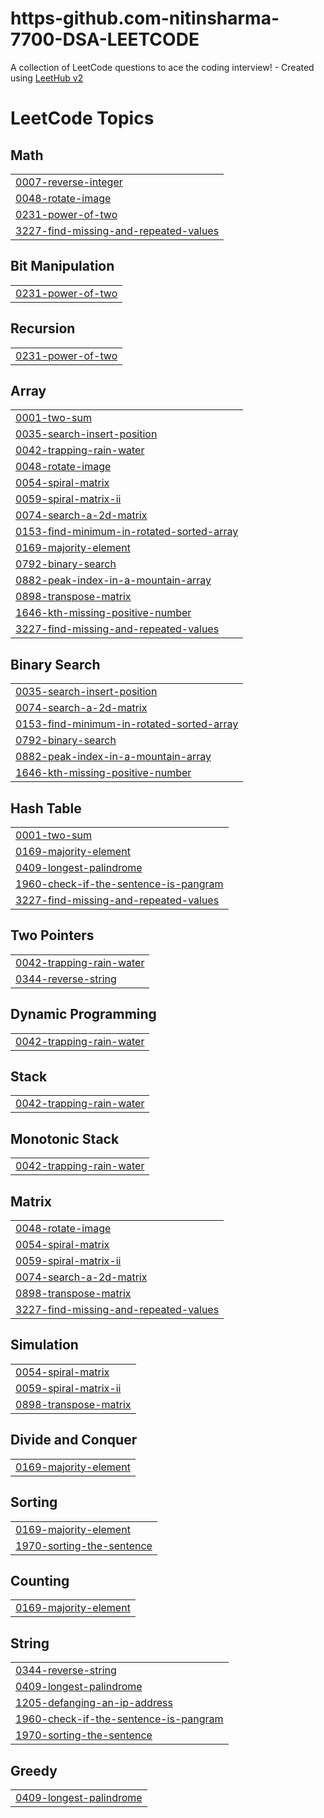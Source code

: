 # https-github.com-nitinsharma-7700-DSA-LEETCODE
A collection of LeetCode questions to ace the coding interview! - Created using [LeetHub v2](https://github.com/arunbhardwaj/LeetHub-2.0)

<!---LeetCode Topics Start-->
# LeetCode Topics
## Math
|  |
| ------- |
| [0007-reverse-integer](https://github.com/nitinsharma-7700/https-github.com-nitinsharma-7700-DSA-LEETCODE/tree/master/0007-reverse-integer) |
| [0048-rotate-image](https://github.com/nitinsharma-7700/https-github.com-nitinsharma-7700-DSA-LEETCODE/tree/master/0048-rotate-image) |
| [0231-power-of-two](https://github.com/nitinsharma-7700/https-github.com-nitinsharma-7700-DSA-LEETCODE/tree/master/0231-power-of-two) |
| [3227-find-missing-and-repeated-values](https://github.com/nitinsharma-7700/https-github.com-nitinsharma-7700-DSA-LEETCODE/tree/master/3227-find-missing-and-repeated-values) |
## Bit Manipulation
|  |
| ------- |
| [0231-power-of-two](https://github.com/nitinsharma-7700/https-github.com-nitinsharma-7700-DSA-LEETCODE/tree/master/0231-power-of-two) |
## Recursion
|  |
| ------- |
| [0231-power-of-two](https://github.com/nitinsharma-7700/https-github.com-nitinsharma-7700-DSA-LEETCODE/tree/master/0231-power-of-two) |
## Array
|  |
| ------- |
| [0001-two-sum](https://github.com/nitinsharma-7700/https-github.com-nitinsharma-7700-DSA-LEETCODE/tree/master/0001-two-sum) |
| [0035-search-insert-position](https://github.com/nitinsharma-7700/https-github.com-nitinsharma-7700-DSA-LEETCODE/tree/master/0035-search-insert-position) |
| [0042-trapping-rain-water](https://github.com/nitinsharma-7700/https-github.com-nitinsharma-7700-DSA-LEETCODE/tree/master/0042-trapping-rain-water) |
| [0048-rotate-image](https://github.com/nitinsharma-7700/https-github.com-nitinsharma-7700-DSA-LEETCODE/tree/master/0048-rotate-image) |
| [0054-spiral-matrix](https://github.com/nitinsharma-7700/https-github.com-nitinsharma-7700-DSA-LEETCODE/tree/master/0054-spiral-matrix) |
| [0059-spiral-matrix-ii](https://github.com/nitinsharma-7700/https-github.com-nitinsharma-7700-DSA-LEETCODE/tree/master/0059-spiral-matrix-ii) |
| [0074-search-a-2d-matrix](https://github.com/nitinsharma-7700/https-github.com-nitinsharma-7700-DSA-LEETCODE/tree/master/0074-search-a-2d-matrix) |
| [0153-find-minimum-in-rotated-sorted-array](https://github.com/nitinsharma-7700/https-github.com-nitinsharma-7700-DSA-LEETCODE/tree/master/0153-find-minimum-in-rotated-sorted-array) |
| [0169-majority-element](https://github.com/nitinsharma-7700/https-github.com-nitinsharma-7700-DSA-LEETCODE/tree/master/0169-majority-element) |
| [0792-binary-search](https://github.com/nitinsharma-7700/https-github.com-nitinsharma-7700-DSA-LEETCODE/tree/master/0792-binary-search) |
| [0882-peak-index-in-a-mountain-array](https://github.com/nitinsharma-7700/https-github.com-nitinsharma-7700-DSA-LEETCODE/tree/master/0882-peak-index-in-a-mountain-array) |
| [0898-transpose-matrix](https://github.com/nitinsharma-7700/https-github.com-nitinsharma-7700-DSA-LEETCODE/tree/master/0898-transpose-matrix) |
| [1646-kth-missing-positive-number](https://github.com/nitinsharma-7700/https-github.com-nitinsharma-7700-DSA-LEETCODE/tree/master/1646-kth-missing-positive-number) |
| [3227-find-missing-and-repeated-values](https://github.com/nitinsharma-7700/https-github.com-nitinsharma-7700-DSA-LEETCODE/tree/master/3227-find-missing-and-repeated-values) |
## Binary Search
|  |
| ------- |
| [0035-search-insert-position](https://github.com/nitinsharma-7700/https-github.com-nitinsharma-7700-DSA-LEETCODE/tree/master/0035-search-insert-position) |
| [0074-search-a-2d-matrix](https://github.com/nitinsharma-7700/https-github.com-nitinsharma-7700-DSA-LEETCODE/tree/master/0074-search-a-2d-matrix) |
| [0153-find-minimum-in-rotated-sorted-array](https://github.com/nitinsharma-7700/https-github.com-nitinsharma-7700-DSA-LEETCODE/tree/master/0153-find-minimum-in-rotated-sorted-array) |
| [0792-binary-search](https://github.com/nitinsharma-7700/https-github.com-nitinsharma-7700-DSA-LEETCODE/tree/master/0792-binary-search) |
| [0882-peak-index-in-a-mountain-array](https://github.com/nitinsharma-7700/https-github.com-nitinsharma-7700-DSA-LEETCODE/tree/master/0882-peak-index-in-a-mountain-array) |
| [1646-kth-missing-positive-number](https://github.com/nitinsharma-7700/https-github.com-nitinsharma-7700-DSA-LEETCODE/tree/master/1646-kth-missing-positive-number) |
## Hash Table
|  |
| ------- |
| [0001-two-sum](https://github.com/nitinsharma-7700/https-github.com-nitinsharma-7700-DSA-LEETCODE/tree/master/0001-two-sum) |
| [0169-majority-element](https://github.com/nitinsharma-7700/https-github.com-nitinsharma-7700-DSA-LEETCODE/tree/master/0169-majority-element) |
| [0409-longest-palindrome](https://github.com/nitinsharma-7700/https-github.com-nitinsharma-7700-DSA-LEETCODE/tree/master/0409-longest-palindrome) |
| [1960-check-if-the-sentence-is-pangram](https://github.com/nitinsharma-7700/https-github.com-nitinsharma-7700-DSA-LEETCODE/tree/master/1960-check-if-the-sentence-is-pangram) |
| [3227-find-missing-and-repeated-values](https://github.com/nitinsharma-7700/https-github.com-nitinsharma-7700-DSA-LEETCODE/tree/master/3227-find-missing-and-repeated-values) |
## Two Pointers
|  |
| ------- |
| [0042-trapping-rain-water](https://github.com/nitinsharma-7700/https-github.com-nitinsharma-7700-DSA-LEETCODE/tree/master/0042-trapping-rain-water) |
| [0344-reverse-string](https://github.com/nitinsharma-7700/https-github.com-nitinsharma-7700-DSA-LEETCODE/tree/master/0344-reverse-string) |
## Dynamic Programming
|  |
| ------- |
| [0042-trapping-rain-water](https://github.com/nitinsharma-7700/https-github.com-nitinsharma-7700-DSA-LEETCODE/tree/master/0042-trapping-rain-water) |
## Stack
|  |
| ------- |
| [0042-trapping-rain-water](https://github.com/nitinsharma-7700/https-github.com-nitinsharma-7700-DSA-LEETCODE/tree/master/0042-trapping-rain-water) |
## Monotonic Stack
|  |
| ------- |
| [0042-trapping-rain-water](https://github.com/nitinsharma-7700/https-github.com-nitinsharma-7700-DSA-LEETCODE/tree/master/0042-trapping-rain-water) |
## Matrix
|  |
| ------- |
| [0048-rotate-image](https://github.com/nitinsharma-7700/https-github.com-nitinsharma-7700-DSA-LEETCODE/tree/master/0048-rotate-image) |
| [0054-spiral-matrix](https://github.com/nitinsharma-7700/https-github.com-nitinsharma-7700-DSA-LEETCODE/tree/master/0054-spiral-matrix) |
| [0059-spiral-matrix-ii](https://github.com/nitinsharma-7700/https-github.com-nitinsharma-7700-DSA-LEETCODE/tree/master/0059-spiral-matrix-ii) |
| [0074-search-a-2d-matrix](https://github.com/nitinsharma-7700/https-github.com-nitinsharma-7700-DSA-LEETCODE/tree/master/0074-search-a-2d-matrix) |
| [0898-transpose-matrix](https://github.com/nitinsharma-7700/https-github.com-nitinsharma-7700-DSA-LEETCODE/tree/master/0898-transpose-matrix) |
| [3227-find-missing-and-repeated-values](https://github.com/nitinsharma-7700/https-github.com-nitinsharma-7700-DSA-LEETCODE/tree/master/3227-find-missing-and-repeated-values) |
## Simulation
|  |
| ------- |
| [0054-spiral-matrix](https://github.com/nitinsharma-7700/https-github.com-nitinsharma-7700-DSA-LEETCODE/tree/master/0054-spiral-matrix) |
| [0059-spiral-matrix-ii](https://github.com/nitinsharma-7700/https-github.com-nitinsharma-7700-DSA-LEETCODE/tree/master/0059-spiral-matrix-ii) |
| [0898-transpose-matrix](https://github.com/nitinsharma-7700/https-github.com-nitinsharma-7700-DSA-LEETCODE/tree/master/0898-transpose-matrix) |
## Divide and Conquer
|  |
| ------- |
| [0169-majority-element](https://github.com/nitinsharma-7700/https-github.com-nitinsharma-7700-DSA-LEETCODE/tree/master/0169-majority-element) |
## Sorting
|  |
| ------- |
| [0169-majority-element](https://github.com/nitinsharma-7700/https-github.com-nitinsharma-7700-DSA-LEETCODE/tree/master/0169-majority-element) |
| [1970-sorting-the-sentence](https://github.com/nitinsharma-7700/https-github.com-nitinsharma-7700-DSA-LEETCODE/tree/master/1970-sorting-the-sentence) |
## Counting
|  |
| ------- |
| [0169-majority-element](https://github.com/nitinsharma-7700/https-github.com-nitinsharma-7700-DSA-LEETCODE/tree/master/0169-majority-element) |
## String
|  |
| ------- |
| [0344-reverse-string](https://github.com/nitinsharma-7700/https-github.com-nitinsharma-7700-DSA-LEETCODE/tree/master/0344-reverse-string) |
| [0409-longest-palindrome](https://github.com/nitinsharma-7700/https-github.com-nitinsharma-7700-DSA-LEETCODE/tree/master/0409-longest-palindrome) |
| [1205-defanging-an-ip-address](https://github.com/nitinsharma-7700/https-github.com-nitinsharma-7700-DSA-LEETCODE/tree/master/1205-defanging-an-ip-address) |
| [1960-check-if-the-sentence-is-pangram](https://github.com/nitinsharma-7700/https-github.com-nitinsharma-7700-DSA-LEETCODE/tree/master/1960-check-if-the-sentence-is-pangram) |
| [1970-sorting-the-sentence](https://github.com/nitinsharma-7700/https-github.com-nitinsharma-7700-DSA-LEETCODE/tree/master/1970-sorting-the-sentence) |
## Greedy
|  |
| ------- |
| [0409-longest-palindrome](https://github.com/nitinsharma-7700/https-github.com-nitinsharma-7700-DSA-LEETCODE/tree/master/0409-longest-palindrome) |
<!---LeetCode Topics End-->